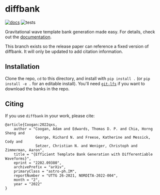 # diffbank

[![docs](https://readthedocs.org/projects/diffbank/badge/?version=latest)](http://diffbank.readthedocs.io/?badge=latest)
 ![tests](https://github.com/adam-coogan/diffbank/actions/workflows/python-app.yml/badge.svg)

Gravitational wave template bank generation made easy. For details, check out the
[documentation](https://diffbank.readthedocs.io/en/latest/).

This branch exists so the release paper can reference a fixed version of diffbank.
It will only be updated to add citation information.

## Installation

Clone the repo, `cd` to this directory, and install with `pip install .` (or
`pip install -e .` for an editable install). You'll need [`git-lfs`](https://git-lfs.github.com/)
if you want to download the banks in the repo.

## Citing

If you use `diffbank` in your work, please cite:

```text
@article{Coogan:2022qxs,
    author = "Coogan, Adam and Edwards, Thomas D. P. and Chia, Horng Sheng and
              George, Richard N. and Freese, Katherine and Messick, Cody and
              Setzer, Christian N. and Weniger, Christoph and Zimmerman, Aaron",
    title = "{Efficient Template Bank Generation with Differentiable Waveforms}",
    eprint = "2202.09380",
    archivePrefix = "arXiv",
    primaryClass = "astro-ph.IM",
    reportNumber = "UTTG 26-2021, NORDITA-2022-004",
    month = "2",
    year = "2022"
}
```
